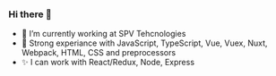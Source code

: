 ### Hi there 👋

- 🔭 I’m currently working at SPV Tehcnologies
- 🦄 Strong experiance with JavaScript, TypeScript, Vue, Vuex, Nuxt, Webpack, HTML, CSS and preprocessors
- ✨ I can work with React/Redux, Node, Express
